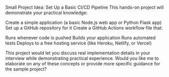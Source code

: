 Small Project Idea: Set Up a Basic CI/CD Pipeline
This hands-on project will demonstrate your practical knowledge:

Create a simple application (a basic Node.js web app or Python Flask app)
Set up a GitHub repository for it
Create a GitHub Actions workflow file that:

Runs whenever code is pushed
Builds your application
Runs automated tests
Deploys to a free hosting service (like Heroku, Netlify, or Vercel)

This project would let you discuss real implementation details in your interview while demonstrating practical experience.
Would you like me to elaborate on any of these concepts or provide more specific guidance for the sample project?